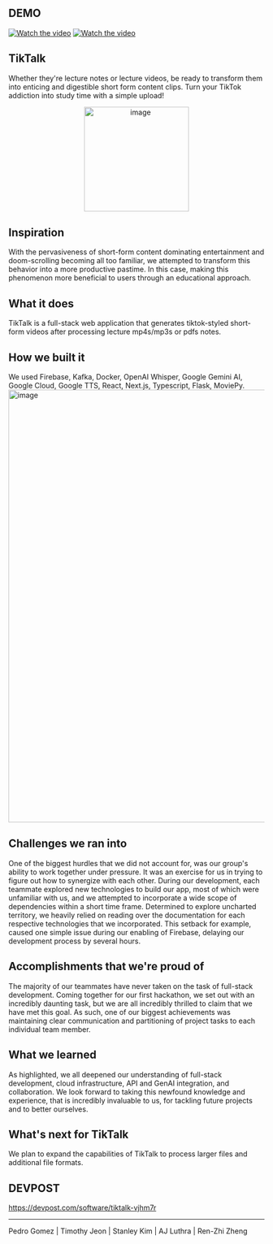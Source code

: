 ## DEMO
[![Watch the video](https://img.youtube.com/vi/dBnWLA51F78/maxresdefault.jpg)](https://youtu.be/dBnWLA51F78)
[![Watch the video](https://img.youtube.com/vi/fv7-nhWqslg/maxresdefault.jpg)](https://youtu.be/fv7-nhWqslg)

## TikTalk
Whether they're lecture notes or lecture videos, be ready to transform them into enticing and digestible short form content clips. Turn your TikTok addiction into study time with a simple upload!

<p align="center">
  <img width="206" height="206" alt="image" src="https://github.com/user-attachments/assets/18d48adc-e589-4c33-a01e-ce5ea862fa1b" />
</p>


## Inspiration
With the pervasiveness of short-form content dominating entertainment and doom-scrolling becoming all too familiar, we attempted to transform this behavior into a more productive pastime. In this case, making this phenomenon more beneficial to users through an educational approach.

## What it does
TikTalk is a full-stack web application that generates tiktok-styled short-form videos after processing lecture mp4s/mp3s or pdfs notes. 

## How we built it
We used Firebase, Kafka, Docker, OpenAI Whisper, Google Gemini AI, Google Cloud, Google TTS, React, Next.js, Typescript, Flask, MoviePy.
<img width="1436" height="852" alt="image" src="https://github.com/user-attachments/assets/ef2ae342-3432-45ef-977b-e112ea2eaa9d" />

## Challenges we ran into
One of the biggest hurdles that we did not account for, was our group's ability to work together under pressure. It was an exercise for us in trying to figure out how to synergize with each other. 
During our development, each teammate explored new technologies to build our app, most of which were unfamiliar with us, and we attempted to incorporate a wide scope of dependencies within a short time frame. 
Determined to explore uncharted territory, we heavily relied on reading over the documentation for each respective technologies that we incorporated.
This setback for example, caused one simple issue during our enabling of Firebase, delaying our development process by several hours.

## Accomplishments that we're proud of
The majority of our teammates have never taken on the task of full-stack development. Coming together for our first hackathon, we set out with an incredibly daunting task, but we are all incredibly thrilled to claim that we have met this goal.
As such, one of our biggest achievements was maintaining clear communication and partitioning of project tasks to each individual team member.

## What we learned
As highlighted, we all deepened our understanding of full-stack development, cloud infrastructure, API and GenAI integration, and collaboration. We look forward to taking this newfound knowledge and experience, that is incredibly invaluable to us, for tackling future projects and to better ourselves.

## What's next for TikTalk
We plan to expand the capabilities of TikTalk to process larger files and additional file formats.


## DEVPOST
https://devpost.com/software/tiktalk-vjhm7r

---
Pedro Gomez | Timothy Jeon | Stanley Kim | AJ Luthra | Ren-Zhi Zheng
